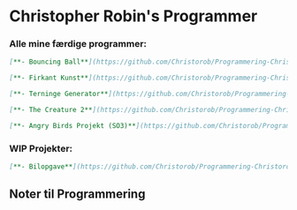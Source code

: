 # Christopher Robin's Programmer

### Alle mine færdige programmer:
```markdown
[**- Bouncing Ball**](https://github.com/Christorob/Programmering-Christorob/tree/main/Bouncing_ball)

[**- Firkant Kunst**](https://github.com/Christorob/Programmering-Christorob/tree/main/FirkantKunst)

[**- Terninge Generator**](https://github.com/Christorob/Programmering-Christorob/tree/main/TerningeGenerator_Opgave)

[**- The Creature 2**](https://github.com/Christorob/Programmering-Christorob/tree/main/TheCreature_2_2020)

[**- Angry Birds Projekt (SO3)**](https://github.com/Christorob/Programmering-Christorob/tree/main/Angry_Birds_V2_SO3)
``` 
### WIP Projekter:
```markdown
[**- Bilopgave**](https://github.com/Christorob/Programmering-Christorob/tree/main/Bilopgave)
```

## Noter til Programmering
```markdown


```
